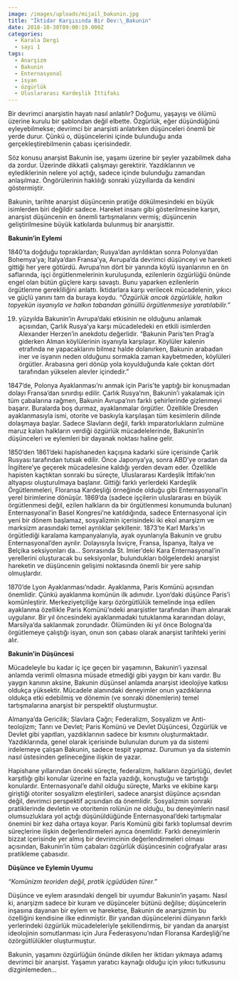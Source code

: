 ```yaml
---
image: /images/uploads/mijail_bakunin.jpg
title: "İktidar Karşısında Bir Dev:\_Bakunin"
date: 2018-10-30T09:00:19.000Z
categories:
  - Karala Dergi
  - sayı 1
tags:
  - Anarşizm
  - Bakunin
  - Enternasyonal
  - isyan
  - özgürlük
  - Uluslararası Kardeşlik İttifakı
---
```


Bir devrimci anarşistin hayatı nasıl anlatılır? Doğumu, yaşayışı ve ölümü üzerine kurulu bir şablondan değil elbette. Özgürlük, eğer düşündüğünü eyleyebilmekse; devrimci bir anarşisti anlatırken düşünceleri önemli bir yerde durur. Çünkü o, düşüncelerini içinde bulunduğu anda gerçekleştirebilmenin çabası içerisindedir.

Söz konusu anarşist Bakunin ise, yaşamı üzerine bir şeyler yazabilmek daha da zordur. Üzerinde dikkatli çalışmayı gerektirir. Yazdıklarının ve eylediklerinin nelere yol açtığı, sadece içinde bulunduğu zamandan anlaşılmaz. Öngörülerinin haklılığı sonraki yüzyıllarda da kendini göstermiştir.

Bakunin, tarihte anarşist düşüncenin pratiğe dökülmesindeki en büyük isimlerden biri değildir sadece. Hareket insanı gibi gösterilmesine karşın, anarşist düşüncenin en önemli tartışmalarını vermiş; düşüncenin geliştirilmesine büyük katkılarda bulunmuş bir anarşisttir.

**Bakunin’in Eylemi**

1840’ta doğduğu topraklardan; Rusya’dan ayrıldıktan sonra Polonya’dan Bohemya’ya; İtalya’dan Fransa’ya, Avrupa’da devrimci düşünceyi ve hareketi gittiği her yere götürdü. Avrupa’nın dört bir yanında köylü isyanlarının en ön saflarında, işçi örgütlenmelerinin kuruluşunda, ezilenlerin özgürlüğü önünde engel olan bütün güçlere karşı savaştı. Bunu yaparken ezilenlerin örgütlenme gerekliliğini anlattı. İktidarlara karşı verilecek mücadelenin, yıkıcı ve güçlü yanını tam da buraya koydu. _“Özgürlük ancak özgürlükle, halkın topyekün isyanıyla ve halkın tabandan gönüllü örgütlenmesiye yaratılabilir.”_

19. yüzyılda Bakunin’in Avrupa’daki etkisinin ne olduğunu anlamak açısından, Çarlık Rusya’ya karşı mücadeledeki en etkili isimlerden Alexander Herzen’in anekdotu değerlidir. “Bakunin Paris’ten Prag’a giderken Alman köylülerinin isyanıyla karşılaşır. Köylüler kalenin etrafında ne yapacaklarını bilmez halde dolanırken, Bakunin arabadan iner ve isyanın neden olduğunu sormakla zaman kaybetmeden, köylüleri örgütler. Arabasına geri dönüp yola koyulduğunda kale çoktan dört tarafından yükselen alevler içindedir.”

1847’de, Polonya Ayaklanması’nı anmak için Paris’te yaptığı bir konuşmadan dolayı Fransa’dan sınırdışı edilir. Çarlık Rusya’nın, Bakunin’i yakalamak için tüm çabalarına rağmen, Bakunin Avrupa’nın farklı şehirlerinde gizlenmeyi başarır. Buralarda boş durmaz, ayaklanmalar örgütler. Özellikle Dresden ayaklanmasıyla ismi, otorite ve baskıyla karşılaşan tüm kesimlerin dilinde dolaşmaya başlar. Sadece Slavların değil, farklı imparatorlukların zulmüne maruz kalan halkların verdiği özgürlük mücadelelerinde, Bakunin’in düşünceleri ve eylemleri bir dayanak noktası haline gelir.

1850’den 1861’deki hapishaneden kaçışına kadarki süre içerisinde Çarlık Rusyası tarafından tutsak edilir. Önce Japonya’ya, sonra ABD’ye oradan da İngiltere’ye geçerek mücadelesine kaldığı yerden devam eder. Özellikle hapisten kaçtıktan sonraki bu süreçte, Uluslararası Kardeşlik İttifakı’nın altyapısı oluşturulmaya başlanır. Gittiği farklı yerlerdeki Kardeşlik Örgütlenmeleri, Floransa Kardeşliği örneğinde olduğu gibi Enternasyonal’in yerel birimlerine dönüşür. 1869’da (sadece işçilerin uluslararası en büyük örgütlenmesi değil, ezilen halkların da bir örgütlenmesi konumunda bulunan) Enternasyonal’in Basel Kongresi’ne katıldığında, sadece Enternasyonal için yeni bir dönem başlamaz, sosyalizmin içerisindeki iki ekol anarşizm ve marksizm arasındaki temel ayrılıklar şekillenir. 1873’te Karl Marks’ın örgütlediği karalama kampanyalarıyla, ayak oyunlarıyla Bakunin ve grubu Enternasyonal’den ayrılır. Dolayısıyla İsviçre, Fransa, İspanya, İtalya ve Belçika seksiyonları da… Sonrasında St. Imier’deki Kara Enternasyonal’in yerellerini oluşturacak bu seksiyonlar, bulundukları bölgelerdeki anarşist hareketin ve düşüncenin gelişimi noktasında önemli bir yere sahip olmuşlardır.

1870’de Lyon Ayaklanması’ndadır. Ayaklanma, Paris Komünü açısından önemlidir. Çünkü ayaklanma komünün ilk adımıdır. Lyon’daki düşünce Paris’i komünleştirir. Merkeziyetçiliğe karşı özörgütlülük temelinde inşa edilen ayaklanma özellikle Paris Komünü’ndeki anarşistler tarafından ilham alınarak uygulanır. Bir yıl öncesindeki ayaklanmadaki tutuklanma kararından dolayı, Marsilya’da saklanmak zorundadır. Ölümünden iki yıl önce Bologna’da örgütlemeye çalıştığı isyan, onun son çabası olarak anarşist tarihteki yerini alır.

**Bakunin’in Düşüncesi**

Mücadeleyle bu kadar iç içe geçen bir yaşamının, Bakunin’i yazınsal anlamda verimli olmasına müsade etmediği gibi yaygın bir kanı vardır. Bu yaygın kanının aksine, Bakunin düşünsel anlamda anarşist ideolojiye katkısı oldukça yüksektir. Mücadele alanındaki deneyimler onun yazdıklarına oldukça etki edebilmiş ve dönemin (ve sonraki dönemlerin) temel tartışmalarına anarşist bir perspektif oluşturmuştur.

Almanya’da Gericilik; Slavlara Çağrı; Federalizm, Sosyalizm ve Anti-teolojizm; Tanrı ve Devlet; Paris Komünü ve Devlet Düşüncesi, Özgürlük ve Devlet gibi yapıtları, yazdıklarının sadece bir kısmını oluşturmaktadır. Yazdıklarında, genel olarak içerisinde bulunulan durum ya da sistemi irdelemeye çalışan Bakunin, sadece tespit yapmaz. Durumun ya da sistemin nasıl üstesinden gelineceğine ilişkin de yazar.

Hapishane yıllarından önceki süreçte, federalizm, halkların özgürlüğü, devlet karşıtlığı gibi konular üzerine en fazla yazdığı, konuştuğu ve tartıştığı konulardır. Enternasyonal’e dahil olduğu süreçte, Marks ve ekibine karşı giriştiği otoriter sosyalizm eleştirileri, sadece anarşist düşünce açısından değil, devrimci perspektif açısından da önemlidir. Sosyalizmin sonraki pratiklerinde devletin ve otoritenin rolünün ne olduğu, bu deneyimlerin nasıl olumsuzluklara yol açtığı düşünüldüğünde Enternasyonal’deki tartışmalar önemini bir kez daha ortaya koyar. Paris Komünü gibi farklı toplumsal devrim süreçlerine ilişkin değerlendirmeleri ayrıca önemlidir. Farklı deneyimlerin bizzat içerisinde yer almış bir devrimcinin değerlendirmeleri olması açısından, Bakunin’in tüm çabaları özgürlük düşüncesinin coğrafyalar arası pratikleme çabasıdır.

**Düşünce ve Eylemin Uyumu**

_“Komünizm teoriden değil, pratik içgüdüden türer.”_

Düşünce ve eylem arasındaki dengeli bir uyumdur Bakunin’in yaşamı. Nasıl ki, anarşizm sadece bir kuram ve düşünceler bütünü değilse; düşüncelerin inşasına dayanan bir eylem ve hareketse, Bakunin de anarşizmin bu özelliğini kendisine ilke edinmiştir. Bir yandan düşüncelerini dünyanın farklı yerlerindeki özgürlük mücadeleleriyle şekillendirmiş, bir yandan da anarşist ideolojinin somutlanması için Jura Federasyonu’ndan Floransa Kardeşliği’ne özörgütlülükler oluşturmuştur.

Bakunin, yaşamını özgürlüğün önünde dikilen her iktidarı yıkmaya adamış devrimci bir anarşist. Yaşamın yaratıcı kaynağı olduğu için yıkıcı tutkusunu dizginlemeden...


